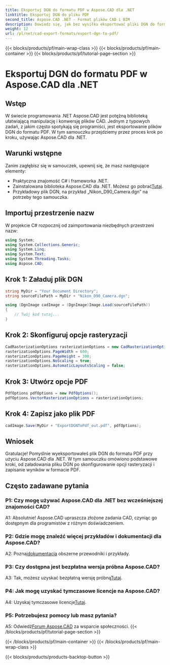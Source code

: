 ```yaml
---
title: Eksportuj DGN do formatu PDF w Aspose.CAD dla .NET
linktitle: Eksportuj DGN do pliku PDF
second_title: Aspose.CAD .NET - Format plików CAD i BIM
description: Dowiedz się, jak bez wysiłku eksportować pliki DGN do formatu PDF za pomocą Aspose.CAD dla .NET. Przewodnik krok po kroku dotyczący płynnej manipulacji plikami CAD.
weight: 12
url: /pl/net/cad-export-formats/export-dgn-to-pdf/
---
```


{{< blocks/products/pf/main-wrap-class >}}
{{< blocks/products/pf/main-container >}}
{{< blocks/products/pf/tutorial-page-section >}}

# Eksportuj DGN do formatu PDF w Aspose.CAD dla .NET

## Wstęp

W świecie programowania .NET Aspose.CAD jest potężną biblioteką ułatwiającą manipulację i konwersję plików CAD. Jednym z typowych zadań, z jakim często spotykają się programiści, jest eksportowanie plików DGN do formatu PDF. W tym samouczku przejdziemy przez proces krok po kroku, używając Aspose.CAD dla .NET.

## Warunki wstępne

Zanim zagłębisz się w samouczek, upewnij się, że masz następujące elementy:

- Praktyczna znajomość C# i frameworka .NET.
-  Zainstalowana biblioteka Aspose.CAD dla .NET. Możesz go pobrać[Tutaj](https://releases.aspose.com/cad/net/).
- Przykładowy plik DGN, na przykład „Nikon_D90_Camera.dgn” na potrzeby tego samouczka.

## Importuj przestrzenie nazw

W projekcie C# rozpocznij od zaimportowania niezbędnych przestrzeni nazw:

```csharp
using System;
using System.Collections.Generic;
using System.Linq;
using System.Text;
using System.Threading.Tasks;
using Aspose.CAD;
```

## Krok 1: Załaduj plik DGN

```csharp
string MyDir = "Your Document Directory";
string sourceFilePath = MyDir + "Nikon_D90_Camera.dgn";

using (DgnImage cadImage = (DgnImage)Image.Load(sourceFilePath))
{
    // Twój kod tutaj...
}
```

## Krok 2: Skonfiguruj opcje rasteryzacji

```csharp
CadRasterizationOptions rasterizationOptions = new CadRasterizationOptions();
rasterizationOptions.PageWidth = 600;
rasterizationOptions.PageHeight = 300;
rasterizationOptions.NoScaling = true;
rasterizationOptions.AutomaticLayoutsScaling = false;
```

## Krok 3: Utwórz opcje PDF

```csharp
PdfOptions pdfOptions = new PdfOptions();
pdfOptions.VectorRasterizationOptions = rasterizationOptions;
```

## Krok 4: Zapisz jako plik PDF

```csharp
cadImage.Save(MyDir + "ExportDGNToPdf_out.pdf", pdfOptions);
```

## Wniosek

Gratulacje! Pomyślnie wyeksportowałeś plik DGN do formatu PDF przy użyciu Aspose.CAD dla .NET. W tym samouczku omówiono podstawowe kroki, od załadowania pliku DGN po skonfigurowanie opcji rasteryzacji i zapisanie wyników w formacie PDF.

## Często zadawane pytania

### P1: Czy mogę używać Aspose.CAD dla .NET bez wcześniejszej znajomości CAD?

A1: Absolutnie! Aspose.CAD upraszcza złożone zadania CAD, czyniąc go dostępnym dla programistów z różnym doświadczeniem.

### P2: Gdzie mogę znaleźć więcej przykładów i dokumentacji dla Aspose.CAD?

 A2: Poznaj[dokumentacja](https://reference.aspose.com/cad/net/) obszerne przewodniki i przykłady.

### P3: Czy dostępna jest bezpłatna wersja próbna Aspose.CAD?

A3: Tak, możesz uzyskać bezpłatną wersję próbną[Tutaj](https://releases.aspose.com/).

### P4: Jak mogę uzyskać tymczasowe licencje na Aspose.CAD?

 A4: Uzyskaj tymczasowe licencje[Tutaj](https://purchase.aspose.com/temporary-license/).

### P5: Potrzebujesz pomocy lub masz pytania?

A5: Odwiedź[Forum Aspose.CAD](https://forum.aspose.com/c/cad/19) za wsparcie społeczności.
{{< /blocks/products/pf/tutorial-page-section >}}

{{< /blocks/products/pf/main-container >}}
{{< /blocks/products/pf/main-wrap-class >}}

{{< blocks/products/products-backtop-button >}}
